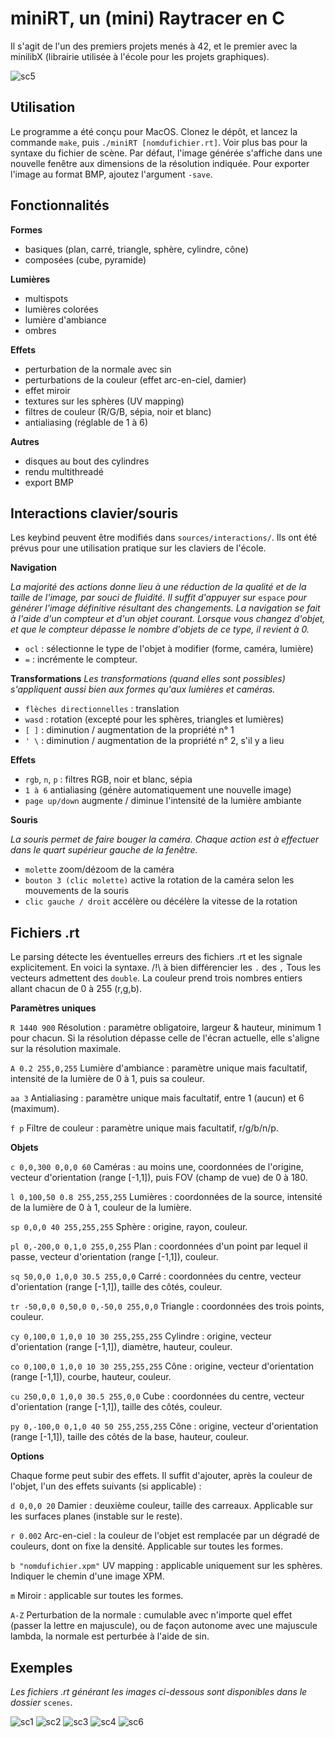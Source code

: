 # miniRT, un (mini) Raytracer en C

Il s'agit de l'un des premiers projets menés à 42, et le premier avec la minilibX (librairie utilisée à l'école pour les projets graphiques).

![sc5](https://github.com/harner1/miniRt/blob/master/images/sc5.png)

## Utilisation

Le programme a été conçu pour MacOS.
Clonez le dépôt, et lancez la commande `make`, puis `./miniRT [nomdufichier.rt]`.
Voir plus bas pour la syntaxe du fichier de scène. Par défaut, l'image générée s'affiche dans une nouvelle fenêtre aux dimensions de la résolution indiquée. Pour exporter l'image au format BMP, ajoutez l'argument `-save`.

## Fonctionnalités

**Formes**
- basiques (plan, carré, triangle, sphère, cylindre, cône)
- composées (cube, pyramide)

**Lumières**

- multispots
- lumières colorées
- lumière d'ambiance
- ombres

**Effets**

- perturbation de la normale avec sin
- perturbations de la couleur (effet arc-en-ciel, damier)
- effet miroir
- textures sur les sphères (UV mapping)
- filtres de couleur (R/G/B, sépia, noir et blanc)
- antialiasing (réglable de 1 à 6)

**Autres**

- disques au bout des cylindres
- rendu multithreadé
- export BMP

## Interactions clavier/souris

Les keybind peuvent être modifiés dans `sources/interactions/`. Ils ont été prévus pour une utilisation pratique sur les claviers de l'école.

**Navigation**

*La majorité des actions donne lieu à une réduction de la qualité et de la taille de l'image, par souci de fluidité. Il suffit d'appuyer sur* `espace` *pour générer l'image définitive résultant des changements.*
*La navigation se fait à l'aide d'un compteur et d'un objet courant. Lorsque vous changez d'objet, et que le compteur dépasse le nombre d'objets de ce type, il revient à 0.*
- `ocl` : sélectionne le type de l'objet à modifier (forme, caméra, lumière)
- `=` : incrémente le compteur.

**Transformations**
*Les transformations (quand elles sont possibles) s'appliquent aussi bien aux formes qu'aux lumières et caméras.*

- `flèches directionnelles` : translation
- `wasd` : rotation (excepté pour les sphères, triangles et lumières)
- `[ ]` : diminution / augmentation de la propriété n° 1
- `' \` : diminution / augmentation de la propriété n° 2, s'il y a lieu

**Effets**

- `rgb`, `n`, `p` : filtres RGB, noir et blanc, sépia
- `1 à 6` antialiasing (génère automatiquement une nouvelle image)
- `page up/down` augmente / diminue l'intensité de la lumière ambiante

**Souris**

*La souris permet de faire bouger la caméra. Chaque action est à effectuer dans le quart supérieur gauche de la fenêtre.*
- `molette` zoom/dézoom de la caméra
- `bouton 3 (clic molette)` active la rotation de la caméra selon les mouvements de la souris
- `clic gauche / droit` accélère ou décélère la vitesse de la rotation

## Fichiers .rt

Le parsing détecte les éventuelles erreurs des fichiers .rt et les signale explicitement. En voici la syntaxe. 
/!\ à bien différencier les `.` des `,`
Tous les vecteurs admettent des `double`. La couleur prend trois nombres entiers allant chacun de 0 à 255 (r,g,b).

**Paramètres uniques**

`R 1440 900` Résolution : paramètre obligatoire, largeur & hauteur, minimum 1 pour chacun. Si la résolution dépasse celle de l'écran actuelle, elle s'aligne sur la résolution maximale.

`A 0.2 255,0,255` Lumière d'ambiance : paramètre unique mais facultatif, intensité de la lumière de 0 à 1, puis sa couleur.

`aa 3` Antialiasing : paramètre unique mais facultatif, entre 1 (aucun) et 6 (maximum).

`f p` Filtre de couleur : paramètre unique mais facultatif, r/g/b/n/p.

**Objets**

`c 0,0,300 0,0,0 60` Caméras : au moins une, coordonnées de l'origine, vecteur d'orientation (range [-1,1]), puis FOV (champ de vue) de 0 à 180.

`l 0,100,50 0.8 255,255,255` Lumières : coordonnées de la source, intensité de la lumière de 0 à 1, couleur de la lumière.

`sp 0,0,0 40 255,255,255` Sphère : origine, rayon, couleur.

`pl 0,-200,0 0,1,0 255,0,255` Plan : coordonnées d'un point par lequel il passe, vecteur d'orientation (range [-1,1]), couleur.

`sq 50,0,0 1,0,0 30.5 255,0,0` Carré : coordonnées du centre, vecteur d'orientation (range [-1,1]), taille des côtés, couleur.

`tr -50,0,0 0,50,0 0,-50,0 255,0,0` Triangle : coordonnées des trois points, couleur.

`cy 0,100,0 1,0,0 10 30 255,255,255` Cylindre : origine, vecteur d'orientation (range [-1,1]), diamètre, hauteur, couleur.

`co 0,100,0 1,0,0 10 30 255,255,255` Cône : origine, vecteur d'orientation (range [-1,1]), courbe, hauteur, couleur.

`cu 250,0,0 1,0,0 30.5 255,0,0` Cube : coordonnées du centre, vecteur d'orientation (range [-1,1]), taille des côtés, couleur.

`py 0,-100,0 0,1,0 40 50 255,255,255` Cône : origine, vecteur d'orientation (range [-1,1]), taille des côtés de la base, hauteur, couleur.

**Options**

Chaque forme peut subir des effets. Il suffit d'ajouter, après la couleur de l'objet, l'un des effets suivants (si applicable) : 

`d 0,0,0 20` Damier : deuxième couleur, taille des carreaux. Applicable sur les surfaces planes (instable sur le reste).

`r 0.002` Arc-en-ciel : la couleur de l'objet est remplacée par un dégradé de couleurs, dont on fixe la densité. Applicable sur toutes les formes.

`b "nomdufichier.xpm"` UV mapping : applicable uniquement sur les sphères. Indiquer le chemin d'une image XPM.

`m` Miroir : applicable sur toutes les formes.

`A-Z` Perturbation de la normale : cumulable avec n'importe quel effet (passer la lettre en majuscule), ou de façon autonome avec une majuscule lambda, la normale est perturbée à l'aide de sin.


## Exemples

*Les fichiers .rt générant les images ci-dessous sont disponibles dans le dossier* `scenes`.


![sc1](https://github.com/harner1/miniRt/blob/master/images/sc1.png)
![sc2](https://github.com/harner1/miniRt/blob/master/images/sc2.png)
![sc3](https://github.com/harner1/miniRt/blob/master/images/sc3.png)
![sc4](https://github.com/harner1/miniRt/blob/master/images/sc4.png)
![sc6](https://github.com/harner1/miniRt/blob/master/images/sc6.png)

